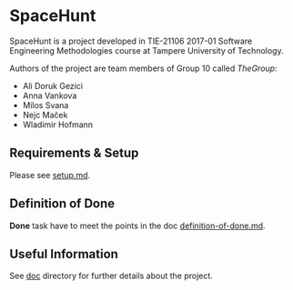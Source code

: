 # SpaceHunt

SpaceHunt is a project developed in TIE-21106 2017-01 Software Engineering Methodologies course at Tampere University of Technology.

Authors of the project are team members of Group 10 called _TheGroup_:
- Ali Doruk Gezici
- Anna Vankova
- Milos Svana
- Nejc Maček
- Wladimir Hofmann

## Requirements & Setup

Please see [setup.md](doc/setup.md).

## Definition of Done

**Done** task have to meet the points in the doc [definition-of-done.md](doc/definition-of-done.md).

## Useful Information

See [doc](doc/) directory for further details about the project.
